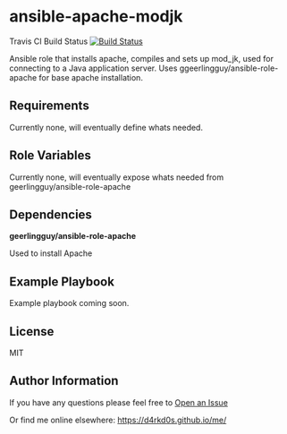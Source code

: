ansible-apache-modjk
=========

Travis CI Build Status 
[![Build Status](https://travis-ci.org/d4rkd0s/ansible-apache-modjk.svg?branch=master)](https://travis-ci.org/d4rkd0s/ansible-apache-modjk)

Ansible role that installs apache, compiles and sets up mod_jk, used for connecting to a Java application server. Uses ggeerlingguy/ansible-role-apache for base apache installation.

Requirements
------------

Currently none, will eventually define whats needed.

Role Variables
--------------

Currently none, will eventually expose whats needed from geerlingguy/ansible-role-apache

Dependencies
------------

**geerlingguy/ansible-role-apache**

Used to install Apache

Example Playbook
----------------

Example playbook coming soon.

License
-------

MIT

Author Information
------------------

If you have any questions please feel free to [Open an Issue](https://github.com/d4rkd0s/ansible-apache-modjk/issues/new)

Or find me online elsewhere:
https://d4rkd0s.github.io/me/
